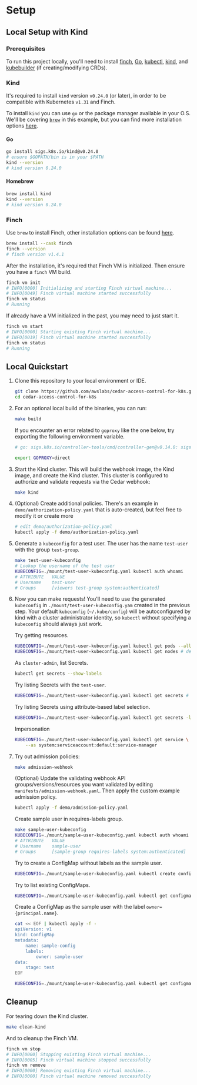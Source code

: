 # Setup

## Local Setup with Kind

### Prerequisites

To run this project locally, you'll need to install [finch][finch], [Go][go], [kubectl][kubectl], [kind][kind], and [kubebuilder][kubebuilder] (if creating/modifying CRDs).

[finch]: https://github.com/runfinch/finch
[go]: https://go.dev/dl
[kubectl]: https://kubernetes.io/docs/tasks/tools/
[kind]: https://kind.sigs.k8s.io/
[kubebuilder]: https://book.kubebuilder.io/quick-start

### Kind

It's required to install `kind` version `v0.24.0` (or later), in order to be compatible with Kubernetes `v1.31` and Finch.

To install `kind` you can use `go` or the package manager available in your O.S. We'll be covering [`brew`](https://brew.sh/) in this example, but you can find more installation options [here](https://kind.sigs.k8s.io/docs/user/quick-start/#installation).

#### Go

```bash
go install sigs.k8s.io/kind@v0.24.0
# ensure $GOPATH/bin is in your $PATH
kind --version
# kind version 0.24.0
```

#### Homebrew

```bash
brew install kind
kind --version
# kind version 0.24.0
```

### Finch

Use `brew` to install Finch, other installation options can be found [here](https://github.com/runfinch/finch?tab=readme-ov-file#installing-finch).

```bash
brew install --cask finch
finch --version
# finch version v1.4.1
```

After the installation, it's required that Finch VM is initialized. Then ensure you have a `finch` VM build.

```bash
finch vm init
# INFO[0000] Initializing and starting Finch virtual machine... 
# INFO[0049] Finch virtual machine started successfully   
finch vm status
# Running
```

If already have a VM initialized in the past, you may need to just start it.

```bash
finch vm start
# INFO[0000] Starting existing Finch virtual machine...   
# INFO[0019] Finch virtual machine started successfully   
finch vm status
# Running
```

## Local Quickstart

1. Clone this repository to your local environment or IDE.

    ```bash
    git clone https://github.com/awslabs/cedar-access-control-for-k8s.git
    cd cedar-access-control-for-k8s
    ```

2. For an optional local build of the binaries, you can run:

    ```bash
    make build
    ```

    If you encounter an error related to `goproxy` like the one below, try exporting the following environment variable.

    ```bash
    # go: sigs.k8s.io/controller-tools/cmd/controller-gen@v0.14.0: sigs.k8s.io/controller-tools/cmd/controller-gen@v0.14.0: Get "https://proxy.golang.org/sigs.k8s.io/controller-tools/cmd/controller-gen/@v/v0.14.0.info": dial tcp: lookup proxy.golang.org: i/o timeout

    export GOPROXY=direct
    ```

3. Start the Kind cluster. This will build the webhook image, the Kind image, and create the Kind cluster. This cluster is configured to authorize and validate requests via the Cedar webhook:

   ```bash
   make kind
   ```

4. (Optional) Create additional policies. There's an example in `demo/authorization-policy.yaml` that is auto-created, but feel free to modify it or create more

   ```bash
   # edit demo/authorization-policy.yaml
   kubectl apply -f demo/authorization-policy.yaml
   ```

5. Generate a `kubeconfig` for a test user. The user has the name `test-user` with the group `test-group`.

    ```bash
    make test-user-kubeconfig
    # Lookup the username of the test user
    KUBECONFIG=./mount/test-user-kubeconfig.yaml kubectl auth whoami
    # ATTRIBUTE   VALUE
    # Username    test-user
    # Groups      [viewers test-group system:authenticated]
    ```

6. Now you can make requests! You'll need to use the generated `kubeconfig` in `./mount/test-user-kubeconfig.yam` created in the previous step. Your default `kubeconfig` (`~/.kube/config`) will be autoconfigured by kind with a cluster administrator identity, so `kubectl` without specifying a `kubeconfig` should always just work.

    Try getting resources.

    ```bash
    KUBECONFIG=./mount/test-user-kubeconfig.yaml kubectl get pods --all-namespaces # allowed
    KUBECONFIG=./mount/test-user-kubeconfig.yaml kubectl get nodes # denied
    ```

    As `cluster-admin`, list Secrets.

    ```bash
    kubectl get secrets --show-labels
    ```

    Try listing Secrets with the `test-user`.

    ```bash
    KUBECONFIG=./mount/test-user-kubeconfig.yaml kubectl get secrets # denied
    ```

    Try listing Secrets using attribute-based label selection.

    ```bash
    KUBECONFIG=./mount/test-user-kubeconfig.yaml kubectl get secrets -l owner=test-user --show-labels # allowed
    ```

    Impersonation

    ```bash
    KUBECONFIG=./mount/test-user-kubeconfig.yaml kubectl get service \
        --as system:serviceaccount:default:service-manager
    ```

7. Try out admission policies:

    ```bash
    make admission-webhook
    ```

    (Optional) Update the validating webhook API groups/versions/resources you want validated by editing `manifests/admission-webhook.yaml`. Then apply the custom example admission policy.

    ```bash
    kubectl apply -f demo/admission-policy.yaml
    ```

    Create sample user in requires-labels group.

    ```bash
    make sample-user-kubeconfig
    KUBECONFIG=./mount/sample-user-kubeconfig.yaml kubectl auth whoami
    # ATTRIBUTE   VALUE
    # Username    sample-user
    # Groups      [sample-group requires-labels system:authenticated]
    ```

    Try to create a ConfigMap without labels as the sample user.

    ```bash
    KUBECONFIG=./mount/sample-user-kubeconfig.yaml kubectl create configmap test-config --from-literal=k1=v1 # allowed
    ```

    Try to list existing ConfigMaps.

    ```bash
    KUBECONFIG=./mount/sample-user-kubeconfig.yaml kubectl get configmap # denied
    ```

    Create a ConfigMap as the sample user with the label `owner={principal.name}`.

    ```bash
    cat << EOF | kubectl apply -f -
    apiVersion: v1
    kind: ConfigMap
    metadata:
        name: sample-config
        labels:
            owner: sample-user
    data:
        stage: test
    EOF

    KUBECONFIG=./mount/sample-user-kubeconfig.yaml kubectl get configmap -l owner=sample-user --show-labels # allowed
    ```

## Cleanup

For tearing down the Kind cluster.

```bash
make clean-kind
```

And to cleanup the Finch VM.

```bash
finch vm stop                                                                                               
# INFO[0000] Stopping existing Finch virtual machine...   
# INFO[0005] Finch virtual machine stopped successfully   
finch vm remove
# INFO[0000] Removing existing Finch virtual machine...   
# INFO[0000] Finch virtual machine removed successfully   
```
